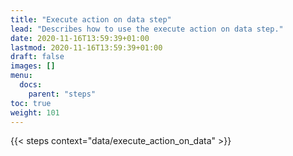 ```yaml
---
title: "Execute action on data step"
lead: "Describes how to use the execute action on data step."
date: 2020-11-16T13:59:39+01:00
lastmod: 2020-11-16T13:59:39+01:00
draft: false
images: []
menu:
  docs:
    parent: "steps"
toc: true
weight: 101
---
```


{{< steps context="data/execute_action_on_data" >}}
